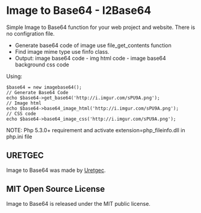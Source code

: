 Image to Base64 - I2Base64
=============

Simple Image to Base64 function for your web project and website. There is no configration file.

* Generate base64 code of image use file_get_contents function
* Find image mime type use finfo class.
* Output: image base64 code - img html code -  image base64 background css code

Using:

	$base64 = new imagebase64();
	// Generate Base64 Code
	echo $base64->get_base64('http://i.imgur.com/sPU9A.png');
	// Image html
	echo $base64->base64_image_html('http://i.imgur.com/sPU9A.png');
	// CSS code
	echo $base64->base64_image_css('http://i.imgur.com/sPU9A.png');

NOTE: Php 5.3.0+ requirement and activate extension=php_fileinfo.dll in php.ini file

URETGEC
-----
Image to Base64 was made by [Uretgec](http://www.uretgec.com). 

MIT Open Source License
-----
Image to Base64 is released under the MIT public license.
